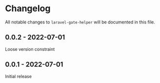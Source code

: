 # Changelog

All notable changes to `laravel-gate-helper` will be documented in this file.

## 0.0.2 - 2022-07-01

Loose version constraint

## 0.0.1 - 2022-07-01

Initial release
